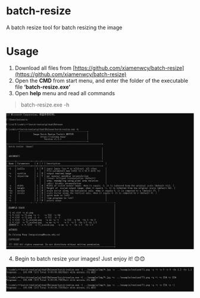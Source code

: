 # batch-resize
A batch resize tool for batch resizing the image 
# Usage

1. Download all files from [https://github.com/xiamenwcy/batch-resize](https://github.com/xiamenwcy/batch-resize)
2. Open the **CMD** from start menu, and enter the folder of the executable file **‘batch-resize.exe’**
3. Open **help** menu and read all commands

> batch-resize.exe -h

<img src='help.png' width="1225px">

4. Begin to batch resize your images! Just enjoy it! :blush::blush:

<img src='command.png' width="1146px">
